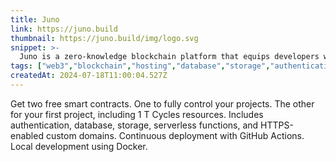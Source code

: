```yaml
---
title: Juno
link: https://juno.build
thumbnail: https://juno.build/img/logo.svg
snippet: >-
  Juno is a zero-knowledge blockchain platform that equips developers with all the essential tools to create any Web3 application, making it as easy as developing serverless Web2.
tags: ["web3","blockchain","hosting","database","storage","authentication"]
createdAt: 2024-07-18T11:00:04.527Z
---
```

Get two free smart contracts.
One to fully control your projects.
The other for your first project, including 1 T Cycles resources.
Includes authentication, database, storage, serverless functions, and HTTPS-enabled custom domains.
Continuous deployment with GitHub Actions.
Local development using Docker.